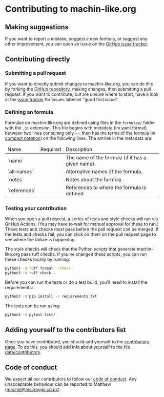 # Contributing to machin-like.org

## Making suggestions

If you want to report a mistake, suggest a new formula, or suggest any other improvement,
you can open an issue on the [GitHub issue tracker](https://github.com/mscroggs/machin/issues/new).

## Contributing directly

### Submitting a pull request
If you want to directly submit changes to machin-like.org, you can do this by forking the
[GitHub repository](https://github.com/mscroggs/machin),
making changes, then submitting a pull request.
If you want to contribute, but are unsure where to start, have a look at the
[issue tracker](https://github.com/mscroggs/machin/labels/good%20first%20issue) for issues labelled "good first issue".

### Defining an formula
Formulae on machin-like.org are defined using files in the `formulae/` folder with the `.pi` extension.
This file begins with metadata (im yaml format) between two lines containing only `--`, then has the terms of
the formula (in [compact notation](machin-like.md#Compact-notation)) on the following lines.
The entries in the metadata are:

<table class='bordered align-left'>
<thead>
<tr><td>Name</td><td>Required</td><td>Description</td></tr>
</thead>
<tr><td>`name`</td><td></td><td>The name of the formula (if it has a given name).</td></tr>
<tr><td>`alt&#8209;names`</td><td></td><td>Alternative names of the formula.</td></tr>
<tr><td>`notes`</td><td></td><td>Notes about the formula.</td></tr>
<tr><td>`references`</td><td></td><td>References to where the formula is defined.</td></tr>
</table>

### Testing your contribution
When you open a pull request, a series of tests and style checks will run via GitHub Actions.
(You may have to wait for manual approval for these to run.)
These tests and checks must pass before the pull request can be merged.
If the tests and checks fail, you can click on them on the pull request page to see where the failure is happening.

The style checks will check that the Python scripts that generate machin-like.org pass ruff checks.
If you've changed these scripts, you can run these checks locally by running:

```bash
python3 -m ruff format --check .
python3 -m ruff check .
```

Before you can run the tests or do a test build, you'll need to install the requirements:

```bash
python3 -m pip install -r requirements.txt
```

The tests can be run using:

```bash
python3 -m pytest test/
```

## Adding yourself to the contributors list
Once you have contributed, you should add yourself to the [contributors page](https://machin-like.org/contributors.html).
To do this, you should add info about yourself to the file [data/contributors](https://github.com/mscroggs/machin/blob/main/data/contributors).

## Code of conduct
We expect all our contributors to follow our [code of conduct](CODE_OF_CONDUCT.md). Any unacceptable
behaviour can be reported to Matthew (machin@mscroggs.co.uk).
